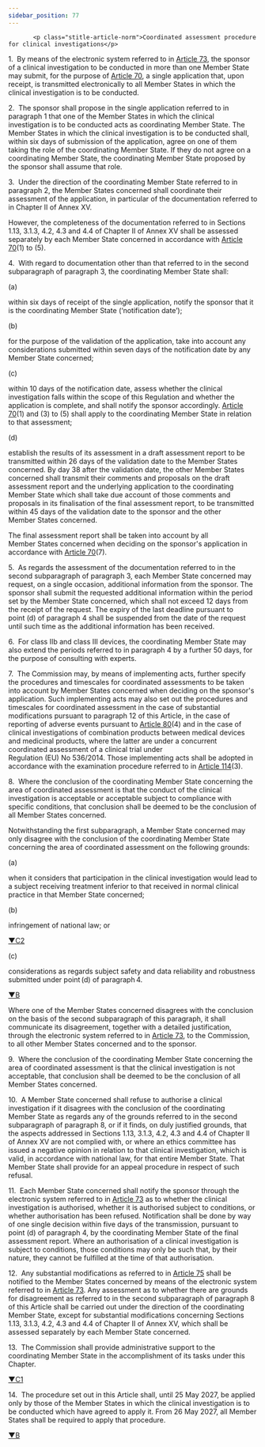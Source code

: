 ```yaml
---
sidebar_position: 77
---
```

           <p class="stitle-article-norm">Coordinated assessment procedure for clinical investigations</p>
   <p class="norm">1.&nbsp;&nbsp;By means of the electronic system 
referred to in <a href='../CHAPTER VI/Article 73 - Electronic system on clinical investigations'> Article 73</a>, the sponsor of a clinical investigation 
to be conducted in more than one Member&nbsp;State may submit, for the 
purpose of <a href='../CHAPTER VI/Article 70 - Application for clinical investigations'> Article 70</a>, a single application that, upon receipt, is 
transmitted electronically to all Member&nbsp;States in which the 
clinical investigation is to be conducted.</p>
   <p class="norm">2.&nbsp;&nbsp;The sponsor shall propose in the single
 application referred to in paragraph&nbsp;1 that one of the 
Member&nbsp;States in which the clinical investigation is to be 
conducted acts as coordinating Member&nbsp;State. The Member&nbsp;States
 in which the clinical investigation is to be conducted shall, within 
six days of submission of the application, agree on one of them taking 
the role of the coordinating Member&nbsp;State. If they do not agree on a
 coordinating Member&nbsp;State, the coordinating Member&nbsp;State 
proposed by the sponsor shall assume that role.</p>
   <p class="norm">3.&nbsp;&nbsp;Under the direction of the coordinating
 Member&nbsp;State referred to in paragraph&nbsp;2, the 
Member&nbsp;States concerned shall coordinate their assessment of the 
application, in particular of the documentation referred to in Chapter 
II of Annex&nbsp;XV.</p>
   <p class="norm">However, the completeness of the documentation 
referred to in Sections 1.13, 3.1.3, 4.2, 4.3 and 4.4 of Chapter II of 
Annex&nbsp;XV shall be assessed separately by each Member&nbsp;State 
concerned in accordance with <a href='../CHAPTER VI/Article 70 - Application for clinical investigations'> Article 70</a>(1) to (5).</p>
   <p class="norm">4.&nbsp;&nbsp;With regard to documentation other than
 that referred to in the second subparagraph&nbsp;of paragraph&nbsp;3, 
the coordinating Member&nbsp;State shall:</p>
   <div class="grid-container grid-list">
      <div class="list grid-list-column-1">
         <span>(a)&nbsp;</span>
      </div>
      <div class="grid-list-column-2">
         <p class="norm">within six days of receipt of the single 
application, notify the sponsor that it is the coordinating 
Member&nbsp;State (‘notification date’);</p>
      </div>
   </div>
   <div class="grid-container grid-list">
      <div class="list grid-list-column-1">
         <span>(b)&nbsp;</span>
      </div>
      <div class="grid-list-column-2">
         <p class="norm">for the purpose of the validation of the 
application, take into account any considerations submitted within seven
 days of the notification date by any Member&nbsp;State concerned;</p>
      </div>
   </div>
   <div class="grid-container grid-list">
      <div class="list grid-list-column-1">
         <span>(c)&nbsp;</span>
      </div>
      <div class="grid-list-column-2">
         <p class="norm">within 10 days of the notification date, assess
 whether the clinical investigation falls within the scope of this 
Regulation and whether the application is complete, and shall notify the
 sponsor accordingly. <a href='../CHAPTER VI/Article 70 - Application for clinical investigations'> Article 70</a>(1) and (3) to (5) shall apply to 
the coordinating Member&nbsp;State in relation to that assessment;</p>
      </div>
   </div>
   <div class="grid-container grid-list">
      <div class="list grid-list-column-1">
         <span>(d)&nbsp;</span>
      </div>
      <div class="grid-list-column-2">
         <p class="norm">establish the results of its assessment in a 
draft assessment report to be transmitted within 26&nbsp;days of the 
validation date to the Member&nbsp;States concerned. By day&nbsp;38 
after the validation date, the other Member&nbsp;States concerned shall 
transmit their comments and proposals on the draft assessment report and
 the underlying application to the coordinating Member&nbsp;State which 
shall take due account of those comments and proposals in its 
finalisation of the final assessment report, to be transmitted within 
45&nbsp;days of the validation date to the sponsor and the other 
Member&nbsp;States concerned.</p>
      </div>
   </div>
   <p class="norm">The final assessment report shall be taken into 
account by all Member&nbsp;States concerned when deciding on the 
sponsor's application in accordance with <a href='../CHAPTER VI/Article 70 - Application for clinical investigations'> Article 70</a>(7).</p>
   <p class="norm">5.&nbsp;&nbsp;As regards the assessment of the 
documentation referred to in the second subparagraph&nbsp;of 
paragraph&nbsp;3, each Member&nbsp;State concerned may request, on a 
single occasion, additional information from the sponsor. The sponsor 
shall submit the requested additional information within the period set 
by the Member&nbsp;State concerned, which shall not exceed 12&nbsp;days 
from the receipt of the request. The expiry of the last deadline 
pursuant to point&nbsp;(d) of paragraph&nbsp;4 shall be suspended from 
the date of the request until such time as the additional information 
has been received.</p>
   <p class="norm">6.&nbsp;&nbsp;For class&nbsp;IIb and class&nbsp;III 
devices, the coordinating Member&nbsp;State may also extend the periods 
referred to in paragraph&nbsp;4 by a further 50 days, for the purpose of
 consulting with experts.</p>
   <p class="norm">7.&nbsp;&nbsp;The Commission may, by means of 
implementing acts, further specify the procedures and timescales for 
coordinated assessments to be taken into account by Member&nbsp;States 
concerned when deciding on the sponsor's application. Such implementing 
acts may also set out the procedures and timescales for coordinated 
assessment in the case of substantial modifications pursuant to 
paragraph&nbsp;12 of this Article, in the case of reporting of adverse 
events pursuant to <a href='../CHAPTER VI/Article 80 - Recording and reporting of adverse events that occur during clinical investigations'> Article 80</a>(4) and in the case of clinical 
investigations of combination products between medical devices and 
medicinal products, where the latter are under a concurrent coordinated 
assessment of a clinical trial under 
Regulation&nbsp;(EU)&nbsp;No&nbsp;536/2014. Those implementing acts 
shall be adopted in accordance with the examination procedure referred 
to in <a href='../CHAPTER X/Article 114 - Committee procedure'> Article 114</a>(3).</p>
   <p class="norm">8.&nbsp;&nbsp;Where the conclusion of the 
coordinating Member&nbsp;State concerning the area of coordinated 
assessment is that the conduct of the clinical investigation is 
acceptable or acceptable subject to compliance with specific conditions,
 that conclusion shall be deemed to be the conclusion of all 
Member&nbsp;States concerned.</p>
   <p class="norm">Notwithstanding the first subparagraph, a 
Member&nbsp;State concerned may only disagree with the conclusion of the
 coordinating Member&nbsp;State concerning the area of coordinated 
assessment on the following grounds:</p>
   <div class="grid-container grid-list">
      <div class="list grid-list-column-1">
         <span>(a)&nbsp;</span>
      </div>
      <div class="grid-list-column-2">
         <p class="norm">when it considers that participation in the 
clinical investigation would lead to a subject receiving treatment 
inferior to that received in normal clinical practice in that 
Member&nbsp;State concerned;</p>
      </div>
   </div>
   <div class="grid-container grid-list">
      <div class="list grid-list-column-1">
         <span>(b)&nbsp;</span>
      </div>
      <div class="grid-list-column-2">
         <p class="norm">infringement of national law; or</p>
      </div>
   </div>
   <p class="modref">
      <a href="https://eur-lex.europa.eu/legal-content/EN/AUTO/?uri=celex:32017R0745R%2802%29" onclick="window.open(this.href,'_blanc'); return false;" title="32017R0745R(02): REPLACED">▼C2</a><a class="anchorarrow" id="C2-1" href="#C2-2"><i class="fa fa-arrow-down" title="NEXT" ></i></a>
   </p>
   <div class="grid-container grid-list">
      <div class="list grid-list-column-1">
         <span>(c)&nbsp;</span>
      </div>
      <div class="grid-list-column-2">
         <p class="norm">considerations as regards subject safety and data reliability and robustness submitted under point (d) of paragraph 4.</p>
      </div>
   </div>
   <p class="modref">
      <a href="https://eur-lex.europa.eu/legal-content/EN/AUTO/?uri=celex:32017R0745" onclick="window.open(this.href,'_blanc'); return false;" title="32017R0745">▼B</a><a class="anchorarrow" id="B-4" href="#B-5"><i class="fa fa-arrow-down" title="NEXT" ></i></a>
   </p>
   <p class="norm">Where one of the Member&nbsp;States concerned 
disagrees with the conclusion on the basis of the second 
subparagraph&nbsp;of this paragraph, it shall communicate its 
disagreement, together with a detailed justification, through the 
electronic system referred to in <a href='../CHAPTER VI/Article 73 - Electronic system on clinical investigations'> Article 73</a>, to the Commission, to 
all other Member&nbsp;States concerned and to the sponsor.</p>
   <p class="norm">9.&nbsp;&nbsp;Where the conclusion of the 
coordinating Member&nbsp;State concerning the area of coordinated 
assessment is that the clinical investigation is not acceptable, that 
conclusion shall be deemed to be the conclusion of all 
Member&nbsp;States concerned.</p>
   <p class="norm">10.&nbsp;&nbsp;A Member&nbsp;State concerned shall 
refuse to authorise a clinical investigation if it disagrees with the 
conclusion of the coordinating Member&nbsp;State as regards any of the 
grounds referred to in the second subparagraph&nbsp;of paragraph&nbsp;8,
 or if it finds, on duly justified grounds, that the aspects addressed 
in Sections 1.13, 3.1.3, 4.2, 4.3 and 4.4 of Chapter&nbsp;II of 
Annex&nbsp;XV are not complied with, or where an ethics committee has 
issued a negative opinion in relation to that clinical investigation, 
which is valid, in accordance with national law, for that entire 
Member&nbsp;State. That Member&nbsp;State shall provide for an appeal 
procedure in respect of such refusal.</p>
   <p class="norm">11.&nbsp;&nbsp;Each Member&nbsp;State concerned shall
 notify the sponsor through the electronic system referred to in 
<a href='../CHAPTER VI/Article 73 - Electronic system on clinical investigations'> Article 73</a> as to whether the clinical investigation is authorised, 
whether it is authorised subject to conditions, or whether authorisation
 has been refused. Notification shall be done by way of one single 
decision within five days of the transmission, pursuant to 
point&nbsp;(d) of paragraph&nbsp;4, by the coordinating 
Member&nbsp;State of the final assessment report. Where an authorisation
 of a clinical investigation is subject to conditions, those conditions 
may only be such that, by their nature, they cannot be fulfilled at the 
time of that authorisation.</p>
   <p class="norm">12.&nbsp;&nbsp;Any substantial modifications as 
referred to in <a href='../CHAPTER VI/Article 75 - Substantial modifications to clinical investigations'> Article 75</a> shall be notified to the 
Member&nbsp;States concerned by means of the electronic system referred 
to in <a href='../CHAPTER VI/Article 73 - Electronic system on clinical investigations'> Article 73</a>. Any assessment as to whether there are grounds 
for disagreement as referred to in the second subparagraph&nbsp;of 
paragraph&nbsp;8 of this Article&nbsp;shall be carried out under the 
direction of the coordinating Member&nbsp;State, except for substantial 
modifications concerning Sections 1.13, 3.1.3, 4.2, 4.3 and 4.4 of 
Chapter II of Annex&nbsp;XV, which shall be assessed separately by each 
Member&nbsp;State concerned.</p>
   <p class="norm">13.&nbsp;&nbsp;The Commission shall provide 
administrative support to the coordinating Member&nbsp;State in the 
accomplishment of its tasks under this Chapter.</p>
   <p class="modref">
      <a href="https://eur-lex.europa.eu/legal-content/EN/AUTO/?uri=celex:32017R0745R%2801%29" onclick="window.open(this.href,'_blanc'); return false;" title="32017R0745R(01): REPLACED">▼C1</a><a class="anchorarrow" id="C1-5" href="#C1-6"><i class="fa fa-arrow-down" title="NEXT" ></i></a>
   </p>
   <p class="norm">14.&nbsp;&nbsp;The procedure set out in this Article 
shall, until 25&nbsp;May 2027, be applied only by those of the Member 
States in which the clinical investigation is to be conducted which have
 agreed to apply it. From 26&nbsp;May 2027, all Member States shall be 
required to apply that procedure.</p>
   <p class="modref">
      <a href="https://eur-lex.europa.eu/legal-content/EN/AUTO/?uri=celex:32017R0745" onclick="window.open(this.href,'_blanc'); return false;" title="32017R0745">▼B</a><a class="anchorarrow" id="B-5" href="#B-6"><i class="fa fa-arrow-down" title="NEXT" ></i></a>
   </p>